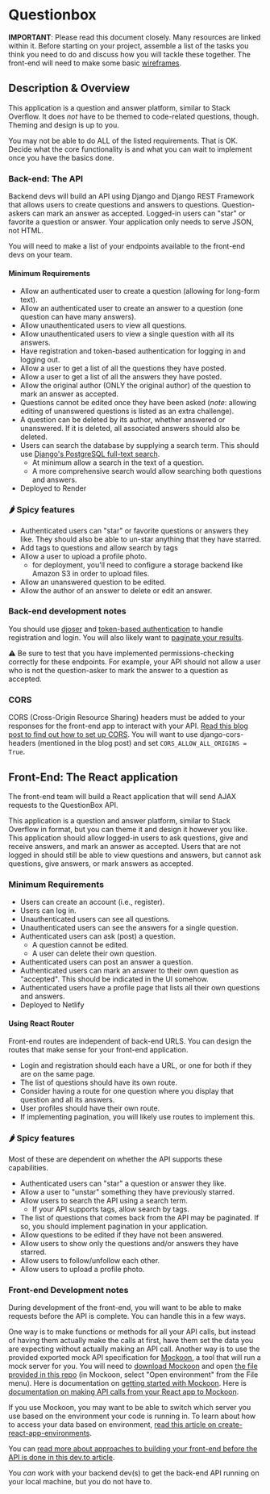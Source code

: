 # Questionbox

**IMPORTANT**: Please read this document closely. Many resources are linked within it. Before starting on your project, assemble a list of the tasks you think you need to do and discuss how you will tackle these together. The front-end will need to make some basic [wireframes](https://www.orbitmedia.com/blog/7-reasons-to-wireframe/#:~:text=for%20your%20website.-,Wireframes%20are%20simple%20black%20and%20white%20layouts%20that%20outline%20the,focusing%20on%20a%20site's%20structure).

## Description & Overview

This application is a question and answer platform, similar to Stack Overflow. It does _not_ have to be themed to code-related questions, though. Theming and design is up to you.

You may not be able to do ALL of the listed requirements. That is OK. Decide what the core functionality is and what you can wait to implement once you have the basics done.

### Back-end: The API

Backend devs will build an API using Django and Django REST Framework that allows users to create questions and answers to questions. Question-askers can mark an answer as accepted. Logged-in users can "star" or favorite a question or answer. Your application only needs to serve JSON, not HTML.

You will need to make a list of your endpoints available to the front-end devs on your team.

#### Minimum Requirements

- Allow an authenticated user to create a question (allowing for long-form text).
- Allow an authenticated user to create an answer to a question (one question can have many answers).
- Allow unauthenticated users to view all questions.
- Allow unauthenticated users to view a single question with all its answers.
- Have registration and token-based authentication for logging in and logging out.
- Allow a user to get a list of all the questions they have posted.
- Allow a user to get a list of all the answers they have posted.
- Allow the original author (ONLY the original author) of the question to mark an answer as accepted.
- Questions cannot be edited once they have been asked (_note_: allowing editing of unanswered questions is listed as an extra challenge).
- A question can be deleted by its author, whether answered or unanswered. If it is deleted, all associated answers should also be deleted.
- Users can search the database by supplying a search term. This should use [Django's PostgreSQL full-text search](https://docs.djangoproject.com/en/3.0/ref/contrib/postgres/search/).
    - At minimum allow a search in the text of a question.
    - A more comprehensive search would allow searching both questions and answers.
- Deployed to Render

### 🌶️ Spicy features

- Authenticated users can "star" or favorite questions or answers they like. They should also be able to un-star anything that they have starred.
- Add tags to questions and allow search by tags
- Allow a user to upload a profile photo.
    - for deployment, you'll need to configure a storage backend like Amazon S3 in order to upload files.
- Allow an unanswered question to be edited.
- Allow the author of an answer to delete or edit an answer.

### Back-end development notes

You should use [djoser](https://djoser.readthedocs.io/en/latest/) and [token-based authentication](https://www.django-rest-framework.org/api-guide/authentication/#tokenauthentication) to handle registration and login. You will also likely want to [paginate your results](https://www.django-rest-framework.org/api-guide/pagination/#pagination).

⚠️ Be sure to test that you have implemented permissions-checking correctly for these endpoints. For example, your API should not allow a user who is not the question-asker to mark the answer to a question as accepted.

### CORS

CORS (Cross-Origin Resource Sharing) headers must be added to your responses for the front-end app to interact with your API. [Read this blog post to find out how to set up CORS](https://www.stackhawk.com/blog/django-cors-guide/). You will want to use django-cors-headers (mentioned in the blog post) and set `CORS_ALLOW_ALL_ORIGINS = True`.

## Front-End: The React application

The front-end team will build a React application that will send AJAX requests to the QuestionBox API.

This application is a question and answer platform, similar to Stack Overflow in format, but you can theme it and design it however you like. This application should allow logged-in users to ask questions, give and receive answers, and mark an answer as accepted. Users that are not logged in should still be able to view questions and answers, but cannot ask questions, give answers, or mark answers as accepted.

### Minimum Requirements

- Users can create an account (i.e., register).
- Users can log in.
- Unauthenticated users can see all questions.
- Unauthenticated users can see the answers for a single question.
- Authenticated users can ask (post) a question.
    - A question cannot be edited.
    - A user can delete their own question.
- Authenticated users can post an answer a question.
- Authenticated users can mark an answer to their own question as "accepted". This should be indicated in the UI somehow.
- Authenticated users have a profile page that lists all their own questions and answers.
- Deployed to Netlify

#### Using React Router

Front-end routes are independent of back-end URLS. You can design the routes that make sense for your front-end application.

- Login and registration should each have a URL, or one for both if they are on the same page.
- The list of questions should have its own route.
- Consider having a route for one question where you display that question and all its answers.
- User profiles should have their own route.
- If implementing pagination, you will likely use routes to implement this.

### 🌶️ Spicy features

Most of these are dependent on whether the API supports these capabilities.

- Authenticated users can "star" a question or answer they like.
- Allow a user to "unstar" something they have previously starred.
- Allow users to search the API using a search term.
    - If your API supports tags, allow search by tags.
- The list of questions that comes back from the API may be paginated. If so, you should implement pagination in your application.
- Allow questions to be edited if they have not been answered.
- Allow users to show only the questions and/or answers they have starred.
- Allow users to follow/unfollow each other.
- Allow users to upload a profile photo.

### Front-end Development notes

During development of the front-end, you will want to be able to make requests before the API is complete. You can handle this in a few ways.

One way is to make functions or methods for all your API calls, but instead of having them actually make the calls at first, have them set the data you are expecting without actually making an API call. Another way is to use the provided exported mock API specification for [Mockoon](https://mockoon.com/), a tool that will run a mock server for you. You will need to [download Mockoon](https://mockoon.com/download/) and open [the file provided in this repo](questionbox-mockoon.json) (in Mockoon, select "Open environment" from the File menu). Here is documentation on [getting started with Mockoon](https://mockoon.com/tutorials/getting-started/). Here is [documentation on making API calls from your React app to Mockoon](https://mockoon.com/tutorials/react-api-call-and-mocking/).

If you use Mockoon, you may want to be able to switch which server you use based on the environment your code is running in. To learn about how to access your data based on environment, [read this article on create-react-app-environments](https://medium.com/@tacomanator/environments-with-create-react-app-7b645312c09d).

You can [read more about approaches to building your front-end before the API is done in this dev.to article](https://dev.to/momentum/how-to-build-a-front-end-app-before-you-have-an-api-3ai3).

You _can_ work with your backend dev(s) to get the back-end API running on your local machine, but you do not have to.
